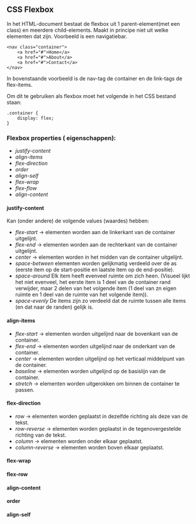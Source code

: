 ## CSS Flexbox

In het HTML-document bestaat de flexbox uit 1 parent-element(met een class) en meerdere child-elements. Maakt in principe niet uit welke elementen dat zijn. Voorbeeld is een navigatiebar.

```
<nav class="container">
	<a href="#">Home</a>
	<a href="#">About</a>
	<a href="#">Contact</a>
</nav>
```

In bovenstaande voorbeeld is de nav-tag de container en de link-tags de flex-items.

Om dit te gebruiken als flexbox moet het volgende in het CSS bestand staan:

```
.container {
	display: flex;
}
```

### Flexbox properties ( eigenschappen):

* *justify-content*
* *align-items*
* *flex-direction*
* *order*
* *align-self*
* *flex-wrap*
* *flex-flow*
* *align-content*

#### justify-content

Kan (onder andere) de volgende values (waardes) hebben:

* *flex-start* -> elementen worden aan de linkerkant van de container uitgelijnt.
* *flex-end* -> elementen worden aan de rechterkant van de container uitgelijnt.
* *center* -> elementen worden in het midden van de container uitgelijnt.
* *space-between* elementen worden gelijkmatig verdeeld over de as (eerste item op de start-positie en laatste item op de end-positie).
* *space-around* Elk item heeft evenveel ruimte om zich heen. (Visueel lijkt het niet evenveel, het eerste item is 1 deel van de container rand verwijder, maar 2 delen van het volgende item (1 deel van zn eigen ruimte en 1 deel van de ruimte van het volgende item)).
* *space-evenly* De items zijn zo verdeeld dat de ruimte tussen alle items (en dat naar de randen) gelijk is. 

#### align-items
* *flex-start* ->  elementen worden uitgelijnd naar de bovenkant van de container.
* *flex-end* -> elementen worden uitgelijnd naar de onderkant van de container.
* *center* -> elementen worden uitgelijnd op het verticaal middelpunt van de container.
* *baseline* -> elementen worden uitgelijnd op de basislijn van de container.
* *stretch* -> elementen worden uitgerokken om binnen de container te passen.


#### flex-direction

* *row* -> elementen worden geplaatst in dezelfde richting als deze van de tekst.
* *row-reverse* -> elementen worden geplaatst in de tegenovergestelde richting van de tekst.
* *column* -> elementen worden onder elkaar geplaatst.
* *column-reverse* -> elementen worden boven elkaar geplaatst.

#### flex-wrap

#### flex-row

#### align-content

#### order

#### align-self